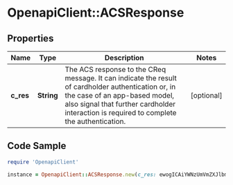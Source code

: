 # OpenapiClient::ACSResponse

## Properties

Name | Type | Description | Notes
------------ | ------------- | ------------- | -------------
**c_res** | **String** | The ACS response to the CReq message. It can indicate the result of cardholder authentication or, in the case of an app-based model, also signal that further cardholder interaction is required to complete the authentication. | [optional] 

## Code Sample

```ruby
require 'OpenapiClient'

instance = OpenapiClient::ACSResponse.new(c_res: ewogICAiYWNzUmVmZXJlbmNlTnVtYmVyIiA6ICJBQ1NFbXUyIiwKICAgImFjc1RyYW5zSUQiIDogIjAwMDAwMDAwLTAwMDUtNWE1YS04MDAwLTAxNmZhNTU2MzgzMiIsCiAgICJtZXNzYWdlVHlwZSIgOiAiQ1JlcyIsCiAgICJtZXNzYWdlVmVyc2lvbiIgOiAiMi4xLjAiLAogICAidGhyZWVEU1NlcnZlclRyYW5zSUQiIDogImRlZjlmYmQ4LWY5MzUtNWM3Mi04MDAwLTAwMDAwMDA4MjllZCIsCiAgICJ0cmFuc1N0YXR1cyIgOiAiWSIKfQ)
```



